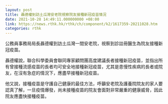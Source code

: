 ```yaml
---
layout: post
title: 聶德權到訪土瓜灣安老院視察院友接種新冠疫苗情況
date: 2021-10-28 14:49:11.000000000 +08:00
link: https://news.rthk.hk/rthk/ch/component/k2/1617359-20211028.htm
categories: rthk
---
```


公務員事務局局長聶德權到訪土瓜灣一間安老院，視察到診註冊醫生為院友接種新冠疫苗。

聶德權說，聯合科學委員會聯同專家顧問團高度建議長者接種新冠疫苗，並指出所有曾接種流感疫苗的長者均可安全地接種新冠疫苗，尤其是患慢性疾病的長者或院友，在沒有急症的情況下，應盡早接種新冠疫苗。

他又說，接種疫苗是守護自己健康的最佳方法，呼籲安老院及護養院院友的家人要認真了解，一旦疫情爆發，尚未接種疫苗的院友會面對非常嚴重的健康威脅，因此院友應盡快接種疫苗。
